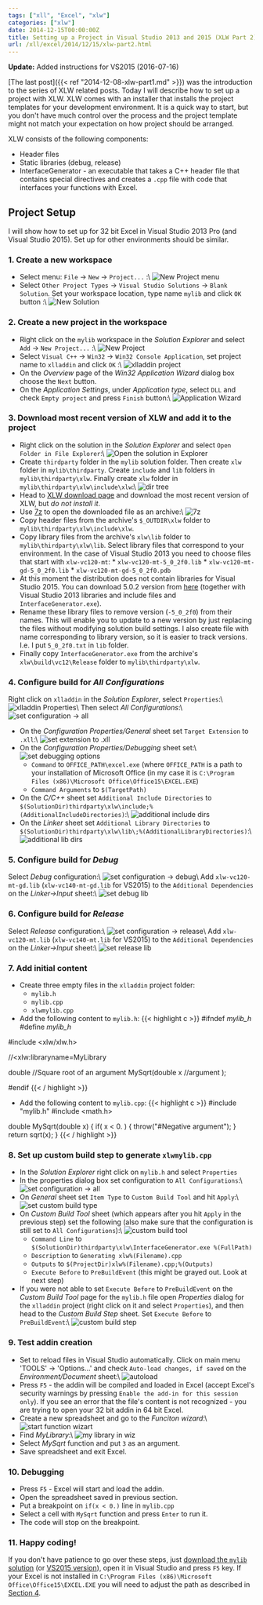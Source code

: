 ```yaml
---
tags: ["xll", "Excel", "xlw"]
categories: ["xlw"]
date: 2014-12-15T00:00:00Z
title: Setting up a Project in Visual Studio 2013 and 2015 (XLW Part 2)
url: /xll/excel/2014/12/15/xlw-part2.html
---
```


<b>Update:</b> Added instructions for VS2015 (2016-07-16)

[The last post]({{< ref "2014-12-08-xlw-part1.md" >}}) was the introduction to the
series of XLW related posts. Today I will describe how to set up a project with
XLW. XLW comes with an installer that installs the project templates for your
development environment. It is a quick way to start, but you don't have much
control over the process and the project template might not match your
expectation on how project should be arranged.

XLW consists of the following components:

  * Header files
  * Static libraries (debug, release)
  * InterfaceGenerator - an executable that takes a C++ header file that
    contains special directives and creates a `.cpp` file with code that
    interfaces your functions with Excel.

## Project Setup

I will show how to set up for 32 bit Excel in Visual Studio 2013 Pro 
(and Visual Studio 2015). Set up for other environments should be similar.

### 1. Create a new workspace
  * Select menu: `File` -> `New` -> `Project...` :\\
    ![New Project menu](/images/xlw2/file_new_project.png)
  * Select `Other Project Types` -> `Visual Studio Solutions` ->
    `Blank Solution`. Set your workspace location, type name `mylib` and click
    `OK` button :\\
    ![New Solution](/images/xlw2/new_solution.png)

### 2. Create a new project in the workspace
  * Right click on the `mylib` workspace in the *Solution Explorer* and select
    `Add` -> `New Project...` :\\
    ![New Project](/images/xlw2/mylib_new_project.png)
  * Select `Visual C++` -> `Win32` -> `Win32 Console Application`, set project
    name to `xlladdin` and click `OK` :\\
    ![xlladdin project](/images/xlw2/xlladdin_project.png)
  * On the *Overview* page of the *Win32 Application Wizard* dialog box choose
    the `Next` button.
  * On the *Application Settings*, under *Application type*, select `DLL` and
    check `Empty project` and press `Finish` button:\\
    ![Application Wizard](/images/xlw2/application_wizard.png)

### 3. Download most recent version of XLW and add it to the project
  * Right click on the solution in the *Solution Explorer* and select
    `Open Folder in File Explorer`:\\
    ![Open the solution in Explorer](/images/xlw2/open-in-explorer.png)
  * Create `thirdparty` folder in the `mylib` solution folder. Then create
    `xlw` folder in `mylib\thirdparty`. Create `include` and `lib`
    folders in `mylib\thirdparty\xlw`. Finally create `xlw` folder in
    `mylib\thirdparty\xlw\include\xlw`:\\
    ![dir tree](/images/xlw2/dir-tree.png)
  * Head to [XLW download page](http://sourceforge.net/projects/xlw/) and
    download the most recent version of XLW, but *do not install it*.
  * Use [7z](http://www.7-zip.org) to open the downloaded file as an archive:\\
    ![7z](/images/xlw2/7z.png)
  * Copy header files from the archive's `$_OUTDIR\xlw` folder to
    `mylib\thirdparty\xlw\include\xlw`.
  * Copy library files from the archive's `xlw\lib` folder to
    `mylib\thirdparty\xlw\lib`. Select library files that correspond to your
    environment. In the case of Visual Studio 2013 you need to choose files
    that start with `xlw-vc120-mt`:
        * `xlw-vc120-mt-5_0_2f0.lib`
        * `xlw-vc120-mt-gd-5_0_2f0.lib`
        * `xlw-vc120-mt-gd-5_0_2f0.pdb`
  * At this moment the distribution does not contain libraries for
    Visual Studio 2015. You can download 5.0.2 version from 
    [here](/downloads/xlw.zip) (together with Visual Studio 2013 libraries
    and include files and `InterfaceGenerator.exe`).
  * Rename these library files to remove version (`-5_0_2f0`) from their names.
    This will enable you to update to a new version by just replacing the files
    without modifying solution build settings. I also create file with name
    corresponding to library version, so it is easier to track versions. I.e.
    I put `5_0_2f0.txt` in `lib` folder.
  * Finally copy `InterfaceGenerator.exe` from the archive's
    `xlw\build\vc12\Release` folder to `mylib\thirdparty\xlw`.

### 4. Configure build for *All Configurations*
  Right click on `xlladdin` in the *Solution Explorer*, select `Properties`:\\
  ![xlladdin Properties](/images/xlw2/xlladdin-properties.png)\\
  Then select *All Configurations*:\\
  ![set configuration -> all](/images/xlw2/all-config.png)

  * On the *Configuration Properties/General* sheet set `Target Extension` to
    `.xll`:\\
    ![set extension to .xll](/images/xlw2/set-xll-ext.png)
  * On the *Configuration Properties/Debugging* sheet set:\\
    ![set debugging options](/images/xlw2/debug-config.png)
    * `Command` to `OFFICE_PATH\excel.exe` (where `OFFICE_PATH` is a path
       to your installation of Microsoft Office (in my case it is
       `C:\Program Files (x86)\Microsoft Office\Office15\EXCEL.EXE`)
    * `Command Arguments` to `$(TargetPath)`
  * On the *C/C++* sheet set `Additional Include Directories` to
    `$(SolutionDir)thirdparty\xlw\include;%(AdditionalIncludeDirectories)`:\\
    ![additional include dirs](/images/xlw2/include-dirs.png)
  * On the *Linker* sheet set `Additional Library Directories` to
    `$(SolutionDir)thirdparty\xlw\lib\;%(AdditionalLibraryDirectories)`:\\
    ![additional lib dirs](/images/xlw2/lib-dirs.png)

### 5. Configure build for *Debug*
  Select *Debug* configuration:\\
  ![set configuration -> debug](/images/xlw2/config-debug.png)\\
  Add `xlw-vc120-mt-gd.lib` (`xlw-vc140-mt-gd.lib` for VS2015) to the 
  `Additional Dependencies` on the *Linker->Input* sheet:\\
  ![set debug lib](/images/xlw2/debug-lib.png)

### 6. Configure build for *Release*
  Select *Release* configuration:\\
  ![set configuration -> release](/images/xlw2/config-release.png)\\
  Add `xlw-vc120-mt.lib` (`xlw-vc140-mt.lib` for VS2015) to the 
  `Additional Dependencies` on the *Linker->Input* sheet:\\
  ![set release lib](/images/xlw2/release-lib.png)

### 7. Add initial content
  * Create three empty files in the `xlladdin` project folder:
    * `mylib.h`
    * `mylib.cpp`
    * `xlwmylib.cpp`
  * Add the following content to `mylib.h`:
{{< highlight c >}}
#ifndef _mylib_h_
#define _mylib_h_


#include <xlw/xlw.h>

//<xlw:libraryname=MyLibrary

double //Square root of an argument
MySqrt(double x //argument
       );

#endif
{{< / highlight >}}

  * Add the following content to `mylib.cpp`:
{{< highlight c >}}
#include "mylib.h"
#include <math.h>

double MySqrt(double x)
{
  if( x < 0. )
  {
    throw("#Negative argument");
  }
  return sqrt(x);
}
{{< / highlight >}}

### 8. Set up custom build step to generate `xlwmylib.cpp`
* In the *Solution Explorer* right click on `mylib.h` and select `Properties`
* In the properties dialog box set configuration to `All Configurations`:\\
  ![set configuration -> all](/images/xlw2/all-config.png)
* On *General* sheet set `Item Type` to `Custom Build Tool` and hit `Apply`:\\
  ![set custom build type](/images/xlw2/custom-type.png)
* On *Custom Build Tool* sheet (which appears after you hit `Apply` in the
  previous step) set the following (also make sure that the configuration is
  still set to `All Configurations`):\\
  ![custom build tool](/images/xlw2/custom-build-tool.png)
  * `Command Line` to
    `$(SolutionDir)thirdparty\xlw\InterfaceGenerator.exe %(FullPath)`
  * `Description` to `Generating xlw%(Filename).cpp`
  * `Outputs` to `$(ProjectDir)xlw%(Filename).cpp;%(Outputs)`
  * `Execute Before` to `PreBuildEvent` (this might be grayed out. Look at next
    step)
* If you were not able to set `Execute Before` to `PreBuildEvent` on
  the *Custom Build Tool* page for the `mylib.h` file open *Properties* dialog
  for the `xlladdin` project (right click on it and select `Properties`), and
  then head to the *Custom Build Step* sheet. Set `Execute Before` to
  `PreBuildEvent`:\\
  ![custom build step](/images/xlw2/custom-build-step.png)

### 9. Test addin creation
* Set to reload files in Visual Studio automatically. Click on main menu
  'TOOLS' -> 'Options...' and check `Auto-load changes, if saved` on the
  *Environment/Document* sheet:\\
  ![autoload](/images/xlw2/autoload.png)
* Press `F5` - the addin will be compiled and loaded in Excel (accept
  Excel's security warnings by pressing
  `Enable the add-in for this session only`). If you see an error that the
  file's content is not recognized - you are trying to open your 32 bit addin in
  64 bit Excel.
* Create a new spreadsheet and go to the *Funciton wizard*:\\
  ![start function wizart](/images/xlw2/start-func-wiz.png)
* Find *MyLibrary*:\\
  ![my library in wiz](/images/xlw2/my-lib-in-wiz.png)
* Select *MySqrt* function and put `3` as an argument.
* Save spreadsheet and exit Excel.

### 10. Debugging
* Press `F5` - Excel will start and load the addin.
* Open the spreadsheet saved in previous section.
* Put a breakpoint on `if(x < 0.)` line in `mylib.cpp`
* Select a cell with `MySqrt` function and press `Enter` to run it.
* The code will stop on the breakpoint.

### 11. Happy coding!
If you don't have patience to go over these steps, just
[download the `mylib` solution](/downloads/xlw-part2.zip) 
(or [VS2015 version](/downloads/xlw-part2-2015.zip)), open it in
Visual Studio and press `F5` key. If your Excel is not installed in
`C:\Program Files (x86)\Microsoft Office\Office15\EXCEL.EXE` you will need
to adjust the path as described in
[Section 4](#configure-build-for-all-configurations).